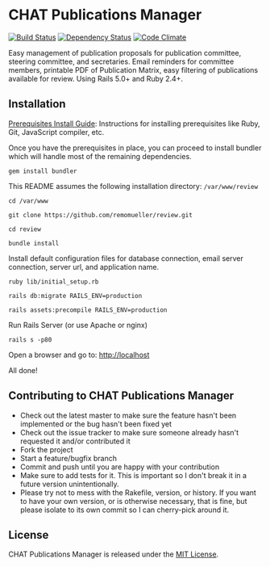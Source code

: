# CHAT Publications Manager

[![Build Status](https://travis-ci.org/remomueller/slice.svg?branch=master)](https://travis-ci.org/remomueller/slice)
[![Dependency Status](https://gemnasium.com/remomueller/review.svg)](https://gemnasium.com/remomueller/review)
[![Code Climate](https://codeclimate.com/github/remomueller/review/badges/gpa.svg)](https://codeclimate.com/github/remomueller/review)

Easy management of publication proposals for publication committee, steering committee, and secretaries.
Email reminders for committee members, printable PDF of Publication Matrix, easy filtering of publications available for review.
Using Rails 5.0+ and Ruby 2.4+.

## Installation

[Prerequisites Install Guide](https://github.com/remomueller/documentation): Instructions for installing prerequisites like Ruby, Git, JavaScript compiler, etc.

Once you have the prerequisites in place, you can proceed to install bundler which will handle most of the remaining dependencies.

```
gem install bundler
```

This README assumes the following installation directory: `/var/www/review`

```
cd /var/www

git clone https://github.com/remomueller/review.git

cd review

bundle install
```

Install default configuration files for database connection, email server connection, server url, and application name.

```
ruby lib/initial_setup.rb

rails db:migrate RAILS_ENV=production

rails assets:precompile RAILS_ENV=production
```

Run Rails Server (or use Apache or nginx)

```
rails s -p80
```

Open a browser and go to: [http://localhost](http://localhost)

All done!

## Contributing to CHAT Publications Manager

- Check out the latest master to make sure the feature hasn't been implemented or the bug hasn't been fixed yet
- Check out the issue tracker to make sure someone already hasn't requested it and/or contributed it
- Fork the project
- Start a feature/bugfix branch
- Commit and push until you are happy with your contribution
- Make sure to add tests for it. This is important so I don't break it in a future version unintentionally.
- Please try not to mess with the Rakefile, version, or history. If you want to have your own version, or is otherwise necessary, that is fine, but please isolate to its own commit so I can cherry-pick around it.

## License

CHAT Publications Manager is released under the [MIT License](http://www.opensource.org/licenses/MIT).
